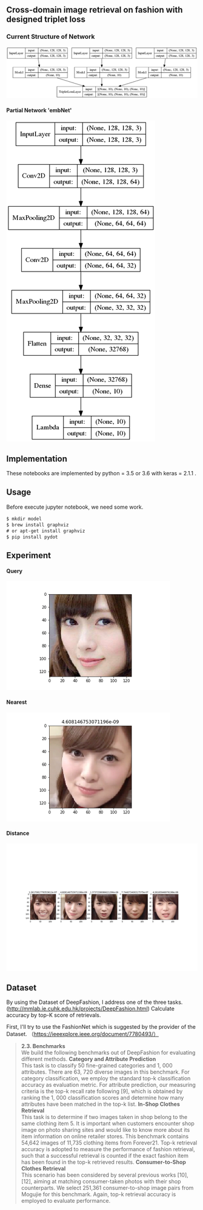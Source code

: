 ## Cross-domain image retrieval on fashion with designed triplet loss
### Current Structure of Network
![tripletNet](./sup/tripletNetWithSequential.png)
#### Partial Network 'embNet'
![embNet](./sup/embNet.png) 
## Implementation
These notebooks are implemented by python = 3.5 or 3.6 with keras = 2.1.1 . 

## Usage
Before execute jupyter notebook, we need some work. 
```
$ mkdir model
$ brew install graphviz
# or apt-get install graphviz
$ pip install pydot
```
## Experiment
#### Query
![query](./nogi_result/query.png)
#### Nearest
![nearest](./nogi_result/nearest.png)
#### Distance
![distance](./nogi_result/retrieval.png)

## Dataset
By using the Dataset of DeepFashion, I address one of the three tasks.
 (http://mmlab.ie.cuhk.edu.hk/projects/DeepFashion.html)
Calculate accuracy by top-K score of retrievals.   

First, I'll try to use the FashionNet which is suggested by the provider of the Dataset.
（https://ieeexplore.ieee.org/document/7780493/）
> **2.3. Benchmarks**<br>
We build the following benchmarks out of DeepFashion for evaluating different methods.
> **Category and Attribute Prediction**<br>
This task is to classify 50 fine-grained categories and 1, 000 attributes. There are 63, 720 diverse images in this benchmark. For category classification, we employ the standard top-k classification accuracy as evaluation metric. For attribute prediction, our measuring criteria is the top-k recall rate following [9], which is obtained by ranking the 1, 000 classification scores and determine how many attributes have been matched in the top-k list.
> **In-Shop Clothes Retrieval**<br>
This task is to determine if two images taken in shop belong to the same clothing item 5. It is important when customers encounter shop image on photo sharing sites and would like to know more about its item information on online retailer stores. This benchmark contains 54,642 images of 11,735 clothing items from Forever21. Top-k retrieval accuracy is adopted to measure the performance of fashion retrieval, such that a successful retrieval is counted if the exact fashion item has been found in the top-k retrieved results.
> **Consumer-to-Shop Clothes Retrieval**<br>
This scenario has been considered by several previous works [10], [12], aiming at matching consumer-taken photos with their shop counterparts. We select 251,361 consumer-to-shop image pairs from Mogujie for this benchmark. Again, top-k retrieval accuracy is employed to evaluate performance.



